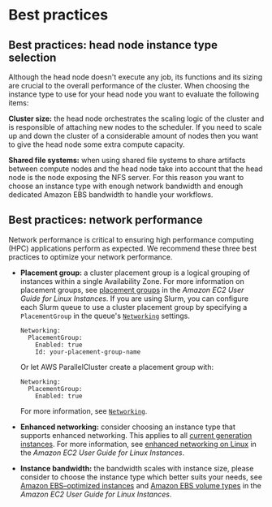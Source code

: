 # Best practices<a name="best-practices-v3"></a>

## Best practices: head node instance type selection<a name="best-practices-head-node-instance-type"></a>

Although the head node doesn't execute any job, its functions and its sizing are crucial to the overall performance of the cluster\. When choosing the instance type to use for your head node you want to evaluate the following items:

**Cluster size:** the head node orchestrates the scaling logic of the cluster and is responsible of attaching new nodes to the scheduler\. If you need to scale up and down the cluster of a considerable amount of nodes then you want to give the head node some extra compute capacity\.

**Shared file systems:** when using shared file systems to share artifacts between compute nodes and the head node take into account that the head node is the node exposing the NFS server\. For this reason you want to choose an instance type with enough network bandwidth and enough dedicated Amazon EBS bandwidth to handle your workflows\.

## Best practices: network performance<a name="best-practices-network-performance-v3"></a>

Network performance is critical to ensuring high performance computing \(HPC\) applications perform as expected\. We recommend these three best practices to optimize your network performance\.
+ **Placement group:** a cluster placement group is a logical grouping of instances within a single Availability Zone\. For more information on placement groups, see [placement groups](https://docs.aws.amazon.com/AWSEC2/latest/UserGuide/placement-groups.html) in the *Amazon EC2 User Guide for Linux Instances*\. If you are using Slurm, you can configure each Slurm queue to use a cluster placement group by specifying a `PlacementGroup` in the queue's [`Networking`](Scheduling-v3.md#Scheduling-v3-SlurmQueues-Networking) settings\.

  ```
  Networking:
    PlacementGroup:
      Enabled: true
      Id: your-placement-group-name
  ```

  Or let AWS ParallelCluster create a placement group with:

  ```
  Networking:
    PlacementGroup:
      Enabled: true
  ```

  For more information, see [`Networking`](Scheduling-v3.md#Scheduling-v3-SlurmQueues-Networking)\.
+ **Enhanced networking:** consider choosing an instance type that supports enhanced networking\. This applies to all [current generation instances](https://docs.aws.amazon.com/AWSEC2/latest/UserGuide/instance-types.html#current-gen-instances)\. For more information, see [enhanced networking on Linux](https://docs.aws.amazon.com/AWSEC2/latest/UserGuide/enhanced-networking.html) in the *Amazon EC2 User Guide for Linux Instances*\.
+ **Instance bandwidth:** the bandwidth scales with instance size, please consider to choose the instance type which better suits your needs, see [Amazon EBS–optimized instances](https://docs.aws.amazon.com/AWSEC2/latest/UserGuide/ebs-optimized.html) and [Amazon EBS volume types](https://docs.aws.amazon.com/AWSEC2/latest/UserGuide/ebs-volume-types.html) in the *Amazon EC2 User Guide for Linux Instances*\.